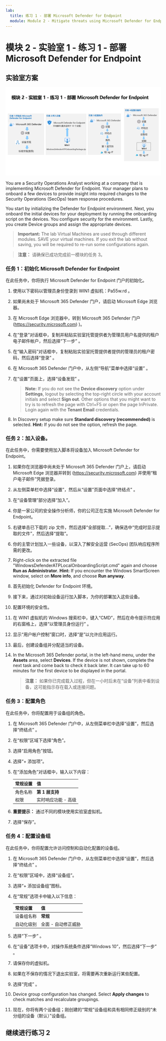 ```yaml
---
lab:
  title: 练习 1 - 部署 Microsoft Defender for Endpoint
  module: Module 2 - Mitigate threats using Microsoft Defender for Endpoint
---
```


# <a name="module-2---lab-1---exercise-1---deploy-microsoft-defender-for-endpoint"></a>模块 2 - 实验室 1 - 练习 1 - 部署 Microsoft Defender for Endpoint

## <a name="lab-scenario"></a>实验室方案

![实验室概述。](../Media/SC-200-Lab_Diagrams_Mod2_L1_Ex1.png)

You are a Security Operations Analyst working at a company that is implementing Microsoft Defender for Endpoint. Your manager plans to onboard a few devices to provide insight into required changes to the Security Operations (SecOps) team response procedures.

You start by initializing the Defender for Endpoint environment. Next, you onboard the initial devices for your deployment by running the onboarding script on the devices. You configure security for the environment. Lastly, you create Device groups and assign the appropriate devices.

><bpt id="p1">**</bpt>Important:<ept id="p1">**</ept>  The lab Virtual Machines are used through different modules. SAVE your virtual machines. If you exit the lab without saving, you will be required to re-run some configurations again.

>**注意：** 请确保已成功完成前一模块的任务 3。


### <a name="task-1-initialize-microsoft-defender-for-endpoint"></a>任务 1：初始化 Microsoft Defender for Endpoint

在此任务中，你将执行 Microsoft Defender for Endpoint 门户的初始化。

1. 使用以下密码以管理员身份登录到 WIN1 虚拟机：Pa55w.rd 。  

1. 如果尚未处于 Microsoft 365 Defender 门户，请启动 Microsoft Edge 浏览器。

1. 在 Microsoft Edge 浏览器中，转到 Microsoft 365 Defender 门户 (https://security.microsoft.com) )。

1. 在“登录”对话框中，复制并粘贴实验室托管提供者为管理员用户名提供的租户电子邮件帐户，然后选择“下一步” 。

1. 在“输入密码”对话框中，复制粘贴实验室托管提供者提供的管理员的租户密码，然后选择“登录” 。

1. 在 Microsoft 365 Defender 门户中，从左侧“导航”菜单中选择“设置” 。

1. 在“设置”页面上，选择“设备发现” 。 

    ><bpt id="p1">**</bpt>Note:<ept id="p1">**</ept> If you do not see the <bpt id="p2">**</bpt>Device discovery<ept id="p2">**</ept> option under <bpt id="p3">**</bpt>Settings<ept id="p3">**</ept>, logout by selecting the top-right circle with your account initials and select <bpt id="p4">**</bpt>Sign out<ept id="p4">**</ept>. Other options that you might want to try is to refresh the page with Ctrl+F5 or open the page InPrivate. Login again with the <bpt id="p1">**</bpt>Tenant Email<ept id="p1">**</ept> credentials.

1. In Discovery setup make sure <bpt id="p1">**</bpt>Standard discovery (recommended)<ept id="p1">**</ept> is selected. <bpt id="p1">**</bpt>Hint:<ept id="p1">**</ept> If you do not see the option, refresh the page.


### <a name="task-2-onboard-a-device"></a>任务 2：加入设备。

在此任务中，你需要使用加入脚本将设备加入 Microsoft Defender for Endpoint。

1. 如果你在浏览器中尚未处于 Microsoft 365 Defender 门户上，请启动 Microsoft Edge 浏览器并转到 (https://security.microsoft.com) 并使用“租户电子邮件”凭据登录。

1. 从左侧菜单栏中选择“设置”，然后从“设置”页面中选择“终结点” 。

1. 在“设备管理”部分选择“加入”。

1. 你是一家公司的安全操作分析师，你的公司正在实施 Microsoft Defender for Endpoint。

1. 右键单击已下载的 zip 文件，然后选择“全部提取...”，确保选中“完成时显示提取的文件”，然后选择“提取”。

1. 你的主管计划加入一些设备，以深入了解安全运营 (SecOps) 团队响应程序所需的更改。

1. Right-click on the extracted file "WindowsDefenderATPLocalOnboardingScript.cmd" again and choose <bpt id="p1">**</bpt>Run as Administrator<ept id="p1">**</ept>.  <bpt id="p1">**</bpt>Hint:<ept id="p1">**</ept> If you encounter the Windows SmartScreen window, select on <bpt id="p2">**</bpt>More info<ept id="p2">**</ept>, and choose <bpt id="p3">**</bpt>Run anyway<ept id="p3">**</ept>. 
    
1. 首先初始化 Defender for Endpoint 环境。

1. 接下来，通过对初始设备运行加入脚本，为你的部署加入这些设备。

1. 配置环境的安全性。  

1. 在 WIN1 虚拟机的 Windows 搜索栏中，键入“CMD”，然后在命令提示符应用的右窗格上，选择“以管理员身份运行” 。 

1. 显示“用户帐户控制”窗口时，选择“是”以允许应用运行。 

1. 最后，创建设备组并分配适当的设备。

1. In the Microsoft 365 Defender portal, in the left-hand menu, under the <bpt id="p1">**</bpt>Assets<ept id="p1">**</ept> area, select <bpt id="p2">**</bpt>Devices<ept id="p2">**</ept>. If the device is not shown, complete the next task and come back to check it back later. It can take up to 60 minutes for the first device to be displayed in the portal.

    >**注意：** 如果你已完成载入过程，但在一小时后未在“设备”列表中看到设备，这可能指示存在载入或连接问题。


### <a name="task-3-configure-roles"></a>任务 3：配置角色

在此任务中，你将配置用于设备组的角色。

1. 在 Microsoft 365 Defender 门户中，从左侧菜单栏中选择“设置”，然后选择“终结点” 。 

1. 在“权限”区域下选择“角色”。

1. 选择“启用角色”按钮。

1. 选择“+ 添加项”。

1. 在“添加角色”对话框中，输入以下内容：

    |常规设置|值|
    |---|---|
    |角色名称|**第 1 层支持**|
    |权限|实时响应功能 - 高级|

1. **重要提示：** 通过不同的模块使用实验室虚拟机。

1. 选择“保存”。


### <a name="task-4-configure-device-groups"></a>任务 4：配置设备组

在此任务中，你将配置允许访问控制和自动化配置的设备组。

1. 在 Microsoft 365 Defender 门户中，从左侧菜单栏中选择“设置”，然后选择“终结点” 。 

1. 在“权限”区域中，选择“设备组”。

1. 选择“+ 添加设备组”图标。

1. 在“常规”选项卡中输入以下信息：

    |常规设置|值|
    |---|---|
    |设备组名称|**常规**|
    |自动化级别|全面 - 自动修正威胁|

1. 选择“下一步”  。

1. 在“设备”选项卡中，对操作系统条件选择“Windows 10”，然后选择“下一步” 。

1. 请保存你的虚拟机。

1. 如果在不保存的情况下退出实验室，将需要再次重新运行某些配置。

1. 选择“完成”  。

1. Device group configuration has changed. Select <bpt id="p1">**</bpt>Apply changes<ept id="p1">**</ept> to check matches and recalculate groupings.

1. 现在，你将有两个设备组；刚创建的“常规”设备组和具有相同修正级别的“未分组的设备（默认）”设备组。

## <a name="proceed-to-exercise-2"></a>继续进行练习 2
